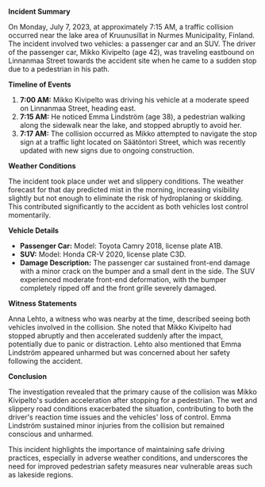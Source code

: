 

**Incident Summary**

On Monday, July 7, 2023, at approximately 7:15 AM, a traffic collision occurred near the lake area of Kruunusillat in Nurmes Municipality, Finland. The incident involved two vehicles: a passenger car and an SUV. The driver of the passenger car, Mikko Kivipelto (age 42), was traveling eastbound on Linnanmaa Street towards the accident site when he came to a sudden stop due to a pedestrian in his path.

**Timeline of Events**

1. **7:00 AM:** Mikko Kivipelto was driving his vehicle at a moderate speed on Linnanmaa Street, heading east.
2. **7:15 AM:** He noticed Emma Lindström (age 38), a pedestrian walking along the sidewalk near the lake, and stopped abruptly to avoid her.
3. **7:17 AM:** The collision occurred as Mikko attempted to navigate the stop sign at a traffic light located on Säätöntori Street, which was recently updated with new signs due to ongoing construction.

**Weather Conditions**

The incident took place under wet and slippery conditions. The weather forecast for that day predicted mist in the morning, increasing visibility slightly but not enough to eliminate the risk of hydroplaning or skidding. This contributed significantly to the accident as both vehicles lost control momentarily.

**Vehicle Details**

- **Passenger Car:** Model: Toyota Camry 2018, license plate A1B.
- **SUV:** Model: Honda CR-V 2020, license plate C3D.
- **Damage Description:** The passenger car sustained front-end damage with a minor crack on the bumper and a small dent in the side. The SUV experienced moderate front-end deformation, with the bumper completely ripped off and the front grille severely damaged.

**Witness Statements**

Anna Lehto, a witness who was nearby at the time, described seeing both vehicles involved in the collision. She noted that Mikko Kivipelto had stopped abruptly and then accelerated suddenly after the impact, potentially due to panic or distraction. Lehto also mentioned that Emma Lindström appeared unharmed but was concerned about her safety following the accident.

**Conclusion**

The investigation revealed that the primary cause of the collision was Mikko Kivipelto's sudden acceleration after stopping for a pedestrian. The wet and slippery road conditions exacerbated the situation, contributing to both the driver's reaction time issues and the vehicles' loss of control. Emma Lindström sustained minor injuries from the collision but remained conscious and unharmed.

This incident highlights the importance of maintaining safe driving practices, especially in adverse weather conditions, and underscores the need for improved pedestrian safety measures near vulnerable areas such as lakeside regions.